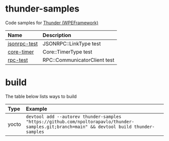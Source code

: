# thunder-samples
Code samples for [Thunder (WPEFramework)](https://github.com/rdkcentral/Thunder)

| Name | Description |
| :-------- | :-------- |
| [jsonrpc-test](jsonrpc-test) | JSONRPC::LinkType test |
| [core-timer](core-timer) | Core::TimerType test |
| [rpc-test](rpc-test) | RPC::CommunicatorClient test |

# build
The table below lists ways to build

| Type | Example |
| :-------- | :-------- |
| yocto | `devtool add --autorev thunder-samples "https://github.com/npoltorapavlo/thunder-samples.git;branch=main" && devtool build thunder-samples` |
